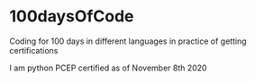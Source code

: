 # 100daysOfCode
Coding for 100 days in different languages in practice of getting certifications

I am python PCEP certified as of November 8th 2020
